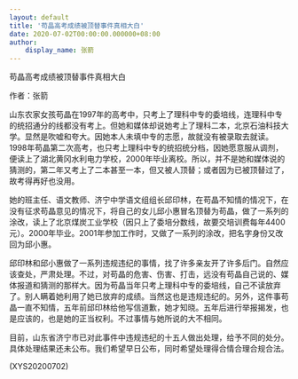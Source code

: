 ```yaml
---
layout: default
title: '苟晶高考成绩被顶替事件真相大白'
date: 2020-07-02T00:00:00.000000+08:00
author:
    display_name: 张箭
---
```


苟晶高考成绩被顶替事件真相大白

作者：张箭

山东农家女孩苟晶在1997年的高考中，只考上了理科中专的委培线，连理科中专的统招通分的线都没有考上。但她和媒体却说她考上了理科二本，北京石油科技大学。显然是吹嘘和夸大。因她本人未填中专的志愿，故就没有被录取去就读。1998年苟晶第二次高考，也只考上理科中专的统招统分档，因她愿意服从调剂，便读上了湖北黄冈水利电力学校，2000年毕业离校。所以，并不是她和媒体说的猜测的，第二年又考上了二本甚至一本，但又被人顶替；或者因为已被顶替过了，故考得再好也没用。

她的班主任、语文教师、济宁中学语文组组长邱印林，在苟晶不知情的情况下，在没有征求苟晶意见的情况下，将自己的女儿邱小惠冒名顶替为苟晶，做了一系列的涂改，读上了北京煤炭工业学校（因只上了委培分数线，故要交培训费每年4400元）。2000年毕业。2001年参加工作时，又做了一系列的涂改，把名字身份又改回为邱小惠。

邱印林和邱小惠做了一系列违规违纪的事情，找了许多亲友开了许多后门。自然应该查处，严肃处理。不过，对苟晶的危害、伤害、打击，远没有苟晶自己说的、媒体报道和猜测的那样大。因为苟晶当年只考上理科中专的委培线，自己不读放弃了。别人瞒着她利用了她已放弃的成绩。当然这也是违规违纪的。另外，这件事苟晶一直不知情，五年前邱印林给他写信道歉，她才知晓。五年后进行举报揭发，也是应该的，也是她的正当权利。不过事情与她所说的大不相同。

目前，山东省济宁市已对此事件中违规违纪的十五人做出处理，给予不同的处分。具体处理结果还未公布。我们希望早日公布，同时希望处理得合情合理合规合法。

(XYS20200702)

